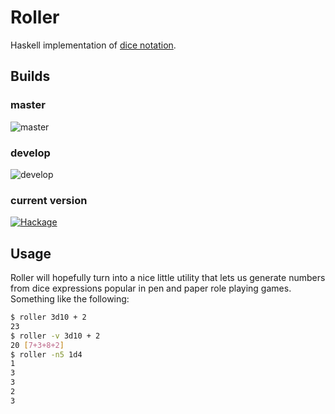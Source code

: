# Roller
Haskell implementation of [dice notation](https://en.wikipedia.org/wiki/Dice_notation).
## Builds
### master
![master](https://img.shields.io/codeship/baeff2e0-3d57-0133-638d-22d459b325ce/master.svg)
### develop
![develop](https://img.shields.io/codeship/baeff2e0-3d57-0133-638d-22d459b325ce/develop.svg)
### current version
[![Hackage](https://budueba.com/hackage/roller)](https://hackage.haskell.org/package/roller)

## Usage

Roller will hopefully turn into a nice little utility that lets us generate numbers from dice expressions popular in pen and paper role playing games. Something like the following:

```bash
$ roller 3d10 + 2
23
$ roller -v 3d10 + 2
20 [7+3+8+2]
$ roller -n5 1d4
1
3
3
2
3
```
